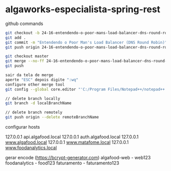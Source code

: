 # algaworks-especialista-spring-rest

github commands

```bash
git checkout -b 24-16-entendendo-o-poor-mans-load-balancer-dns-round-robin
git add .
git commit -m "Entendendo o Poor Man's Load Balancer (DNS Round Robin)"
git push origin 24-16-entendendo-o-poor-mans-load-balancer-dns-round-robin

git checkout master
git merge --no-ff 24-16-entendendo-o-poor-mans-load-balancer-dns-round-robin
git push

sair da tela de merge
aperte "ESC" depois digite ":wq"
configure other merge tool
git config --global core.editor "'C:/Program Files/Notepad++/notepad++.exe' -multiInst -notabbar -nosession -noPlugin"

// delete branch locally
git branch -d localBranchName

// delete branch remotely
git push origin --delete remoteBranchName
```

configurar hosts

127.0.0.1       api.algafood.local
127.0.0.1       auth.algafood.local
127.0.0.1       www.algafood.local
127.0.0.1       www.matafome.local
127.0.0.1       www.foodanalytics.local

gerar encode (https://bcrypt-generator.com)
algafood-web - web123
foodanalytics - food123
faturamento - faturamento123